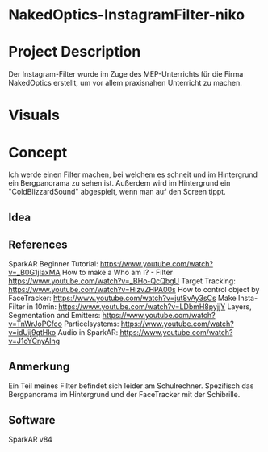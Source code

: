 # NakedOptics-InstagramFilter-niko

# Project Description
Der Instagram-Filter wurde im Zuge des MEP-Unterrichts für die Firma NakedOptics erstellt, um vor allem praxisnahen Unterricht zu machen.
# Visuals
# Concept
Ich werde einen Filter machen, bei welchem es schneit und im Hintergrund ein Bergpanorama zu sehen ist. Außerdem wird im Hintergrund ein "ColdBlizzardSound" abgespielt, wenn man auf den Screen tippt. 
## Idea
## References
SparkAR Beginner Tutorial: https://www.youtube.com/watch?v=_B0G1jIaxMA
How to make a Who am I? - Filter https://www.youtube.com/watch?v=_BHo-QcQbgU
Target Tracking: https://www.youtube.com/watch?v=HizvZHPA00s
How to control object by FaceTracker: https://www.youtube.com/watch?v=jut8vAy3sCs
Make Insta-Filter in 10min: https://www.youtube.com/watch?v=LDbmH8pyjjY
Layers, Segmentation and Emitters: https://www.youtube.com/watch?v=TnWrJoPCfco
Particelsystems: https://www.youtube.com/watch?v=idUij9qtHko
Audio in SparkAR: https://www.youtube.com/watch?v=J1oYCnyAlng
## Anmerkung
Ein Teil meines Filter befindet sich leider am Schulrechner. Spezifisch das Bergpanorama im Hintergrund und der FaceTracker mit der Schibrille.
## Software
SparkAR v84
